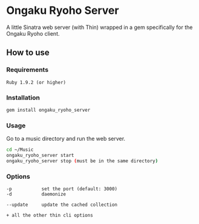 # Ongaku Ryoho Server

A little Sinatra web server (with Thin) wrapped in a gem specifically for the Ongaku Ryoho client.

## How to use

### Requirements

`Ruby 1.9.2 (or higher)`

### Installation

```bash
gem install ongaku_ryoho_server
```

### Usage

Go to a music directory and run the web server.

```bash
cd ~/Music
ongaku_ryoho_server start
ongaku_ryoho_server stop (must be in the same directory)
```

### Options

```
-p           set the port (default: 3000)
-d           daemonize

--update     update the cached collection

+ all the other thin cli options
```
